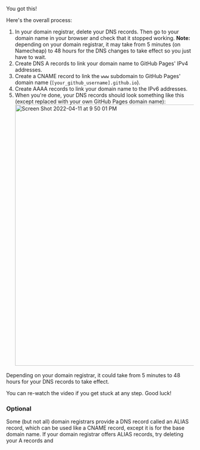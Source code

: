 You got this!

Here's the overall process:<br>
1. In your domain registrar, delete your DNS records. Then go to your domain name in your browser and check that it stopped working. **Note:** depending on your domain registrar, it may take from 5 minutes (on Namecheap) to 48 hours for the DNS changes to take effect so you just have to wait. 
2. Create DNS A records to link your domain name to GitHub Pages' IPv4 addresses.<br>
3. Create a CNAME record to link the `www` subdomain to GitHub Pages' domain name (`[your_github_username].github.io`).
5. Create AAAA records to link your domain name to the IPv6 addresses.<br>
6. When you're done, your DNS records should look something like this (except replaced with your own GitHub Pages domain name): <img width="700" alt="Screen Shot 2022-04-11 at 9 50 01 PM" src="https://user-images.githubusercontent.com/70604577/162862720-36811ce4-2c7b-4471-8df2-c2cdbc46d186.png">

Depending on your domain registrar, it could take from 5 minutes to 48 hours for your DNS records to take effect.

You can re-watch the video if you get stuck at any step. Good luck!

### Optional
Some (but not all) domain registrars provide a DNS record called an ALIAS record, which can be used like a CNAME record, except it is for the base domain name. If your domain registrar offers ALIAS records, try deleting your A records and 


